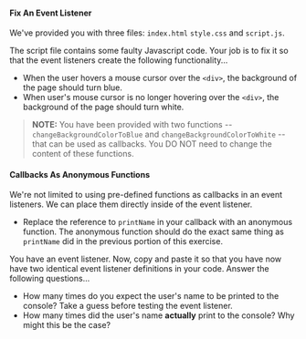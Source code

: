 #### Fix An Event Listener

We've provided you with three files: `index.html` `style.css` and `script.js`.  

The script file contains some faulty Javascript code. Your job is to fix it so that the event listeners create the following functionality...
* When the user hovers a mouse cursor over the `<div>`, the background of the page should turn blue.
* When user's mouse cursor is no longer hovering over the `<div>`, the background of the page should turn white.  
> **NOTE:** You have been provided with two functions -- `changeBackgroundColorToBlue` and `changeBackgroundColorToWhite` -- that can be used as callbacks. You DO NOT need to change the content of these functions.  

#### Callbacks As Anonymous Functions

We're not limited to using pre-defined functions as callbacks in an event listeners. We can place them directly inside of the event listener.
* Replace the reference to `printName` in your callback with an anonymous function. The anonymous function should do the exact same thing as `printName` did in the previous portion of this exercise.

You have an event listener. Now, copy and paste it so that you have now have two identical event listener definitions in your code. Answer the following questions...
* How many times do you expect the user's name to be printed to the console? Take a guess before testing the event listener.
* How many times did the user's name **actually** print to the console? Why might this be the case?
